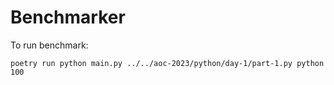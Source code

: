# Benchmarker

To run benchmark:

```
poetry run python main.py ../../aoc-2023/python/day-1/part-1.py python 100
```
